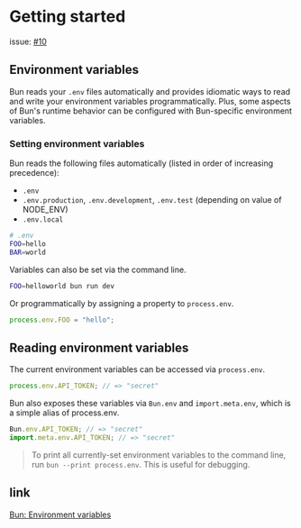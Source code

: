 # Getting started

issue: [#10](https://github.com/ConnecMent/bank/issues/10)

## Environment variables

Bun reads your `.env` files automatically and provides idiomatic ways to read and write your environment variables programmatically. Plus, some aspects of Bun's runtime behavior can be configured with Bun-specific environment variables.

### Setting environment variables

Bun reads the following files automatically (listed in order of increasing precedence):

- `.env`
- `.env.production`, `.env.development`, `.env.test` (depending on value of NODE_ENV)
- `.env.local`

```bash
# .env
FOO=hello
BAR=world
```

Variables can also be set via the command line.

```bash
FOO=helloworld bun run dev
```

Or programmatically by assigning a property to `process.env`.

```js
process.env.FOO = "hello";
```  

## Reading environment variables

The current environment variables can be accessed via `process.env`.

```js
process.env.API_TOKEN; // => "secret"
```

Bun also exposes these variables via `Bun.env` and `import.meta.env`, which is a simple alias of process.env.

```js
Bun.env.API_TOKEN; // => "secret"
import.meta.env.API_TOKEN; // => "secret"
```

> To print all currently-set environment variables to
> the command line, run `bun --print process.env`.
> This is useful for debugging.

## link

[Bun: Environment variables](https://bun.sh/docs/runtime/env)

<!-- Mr MRF Dev -->
